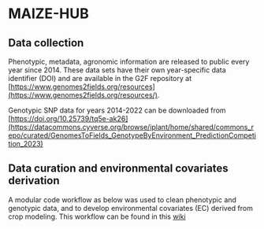 # MAIZE-HUB

## Data collection

Phenotypic, metadata, agronomic information are released to public every year since 2014. These data sets have their own year-specific data identifier (DOI) and are available in the G2F repository at [https://www.genomes2fields.org/resources](https://www.genomes2fields.org/resources/).

Genotypic SNP data for years 2014-2022 can be downloaded from [https://doi.org/10.25739/tq5e-ak26](https://datacommons.cyverse.org/browse/iplant/home/shared/commons_repo/curated/GenomesToFields_GenotypeByEnvironment_PredictionCompetition_2023)


## Data curation and environmental covariates derivation
A modular code workflow as below was used to clean phenotypic and genotypic data, and to develop environmental covariates (EC) derived from crop modeling.
This workflow can be found in this [wiki](https://github.com/QuantGen/MAIZE-HUB/wiki/Pipeline-data-curation)
